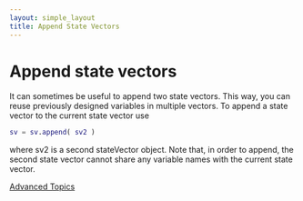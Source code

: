 ```yaml
---
layout: simple_layout
title: Append State Vectors
---
```


# Append state vectors

It can sometimes be useful to append two state vectors. This way, you can reuse previously designed variables in multiple vectors. To append a state vector to the current state vector use
```matlab
sv = sv.append( sv2 )
```
where sv2 is a second stateVector object. Note that, in order to append, the second state vector cannot share any variable names with the current state vector.

[Advanced Topics](advanced)
